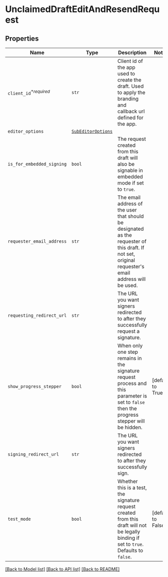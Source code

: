 # UnclaimedDraftEditAndResendRequest



## Properties

| Name | Type | Description | Notes |
| ---- | ---- | ----------- | ----- |
| `client_id`<sup>*_required_</sup> | ```str``` |  Client id of the app used to create the draft. Used to apply the branding and callback url defined for the app.  |  |
| `editor_options` | [```SubEditorOptions```](SubEditorOptions.md) |    |  |
| `is_for_embedded_signing` | ```bool``` |  The request created from this draft will also be signable in embedded mode if set to `true`.  |  |
| `requester_email_address` | ```str``` |  The email address of the user that should be designated as the requester of this draft. If not set, original requester&#39;s email address will be used.  |  |
| `requesting_redirect_url` | ```str``` |  The URL you want signers redirected to after they successfully request a signature.  |  |
| `show_progress_stepper` | ```bool``` |  When only one step remains in the signature request process and this parameter is set to `false` then the progress stepper will be hidden.  |  [default to True] |
| `signing_redirect_url` | ```str``` |  The URL you want signers redirected to after they successfully sign.  |  |
| `test_mode` | ```bool``` |  Whether this is a test, the signature request created from this draft will not be legally binding if set to `true`. Defaults to `false`.  |  [default to False] |


[[Back to Model list]](../README.md#documentation-for-models) [[Back to API list]](../README.md#documentation-for-api-endpoints) [[Back to README]](../README.md)


